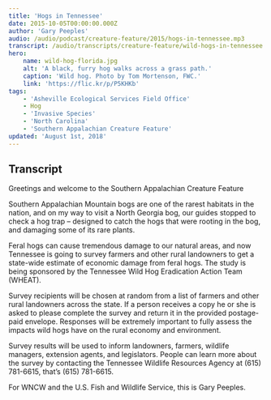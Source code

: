 ```yaml
---
title: 'Hogs in Tennessee'
date: 2015-10-05T00:00:00.000Z
author: 'Gary Peeples'
audio: /audio/podcast/creature-feature/2015/hogs-in-tennessee.mp3
transcript: /audio/transcripts/creature-feature/wild-hogs-in-tennessee.pdf
hero:
    name: wild-hog-florida.jpg
    alt: 'A black, furry hog walks across a grass path.'
    caption: 'Wild hog. Photo by Tom Mortenson, FWC.'
    link: 'https://flic.kr/p/P5KHKb'
tags:
    - 'Asheville Ecological Services Field Office'
    - Hog
    - 'Invasive Species'
    - 'North Carolina'
    - 'Southern Appalachian Creature Feature'
updated: 'August 1st, 2018'
---
```


## Transcript

Greetings and welcome to the Southern Appalachian Creature Feature

Southern Appalachian Mountain bogs are one of the rarest habitats in the nation, and on my way to visit a North Georgia bog, our guides stopped to check a hog trap – designed to catch the hogs that were rooting in the bog, and damaging some of its rare plants.

Feral hogs can cause tremendous damage to our natural areas, and now Tennessee is going to survey farmers and other rural landowners to get a state-wide estimate of economic damage from feral hogs. The study is being sponsored by the Tennessee Wild Hog Eradication Action Team (WHEAT).

Survey recipients will be chosen at random from a list of farmers and other rural landowners across the state. If a person receives a copy he or she is asked to please complete the survey and return it in the provided postage-paid envelope. Responses will be extremely important to fully assess the impacts wild hogs have on the rural economy and environment.

Survey results will be used to inform landowners, farmers, wildlife managers, extension agents, and legislators. People can learn more about the survey by contacting the Tennessee Wildlife Resources Agency at (615) 781-6615, that’s (615) 781-6615.

For WNCW and the U.S. Fish and Wildlife Service, this is Gary Peeples.